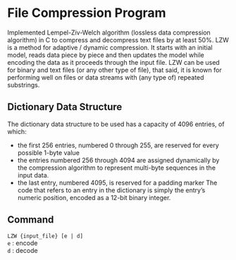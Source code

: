 # File Compression Program
Implemented Lempel-Ziv-Welch algorithm (lossless data compression algorithm) in C to compress and decompress text files by at least 50%. LZW is a method for adaptive / dynamic compression. It starts with an initial model, reads data piece by piece and then updates the model while encoding the data as it proceeds through the input file. LZW can be used for binary and text files (or any other type of file), that said, it is known for performing well on files or data streams with (any type of) repeated substrings.

## Dictionary Data Structure
The dictionary data structure to be used has a capacity of 4096 entries,
of which:
- the first 256 entries, numbered 0 through 255, are reserved for every possible 1-byte value
- the entries numbered 256 through 4094 are assigned dynamically by the compression
algorithm to represent multi-byte sequences in the input data.
- the last entry, numbered 4095, is reserved for a padding marker
The code that refers to an entry in the dictionary is simply the entry’s numeric position, encoded
as a 12-bit binary integer.

## Command
`LZW {input_file} [e | d]`</br>
`e` : encode</br>
`d` : decode
